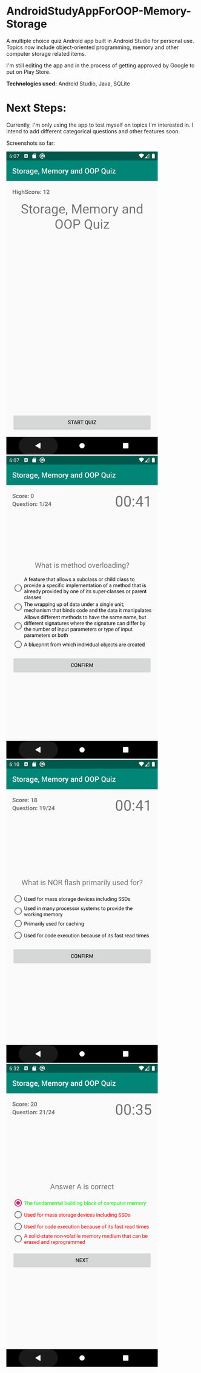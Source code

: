 # AndroidStudyAppForOOP-Memory-Storage
A multiple choice quiz Android app built in Android Studio for personal use. Topics now include object-oriented programming, memory and other computer storage related items.

I'm still editing the app and in the process of getting approved by Google to put on Play Store.

**Technologies used:** Android Studio, Java, SQLite

# Next Steps:
Currently, I'm only using the app to test myself on topics I'm interested in. I intend to add different categorical questions and other features soon.

Screenshots so far:

<img src="https://github.com/theoctopusride/AndroidStudyAppForOOP-Memory-Storage/blob/master/screenshots/Screenshot_1579561624.png" width="400">

<img src="https://github.com/theoctopusride/AndroidStudyAppForOOP-Memory-Storage/blob/master/screenshots/Screenshot_1579561644.png" width="400">

<img src="https://github.com/theoctopusride/AndroidStudyAppForOOP-Memory-Storage/blob/master/screenshots/Screenshot_1579561851.png" width="400">

<img src="https://github.com/theoctopusride/AndroidStudyAppForOOP-Memory-Storage/blob/master/screenshots/Screenshot_1579563150.png" width="400">


